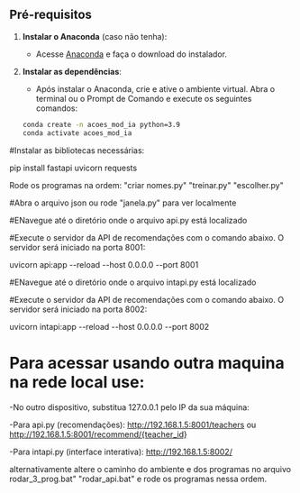 ## Pré-requisitos

1. **Instalar o Anaconda** (caso não tenha):
   - Acesse [Anaconda](https://www.anaconda.com/products/individual) e faça o download do instalador.
   
2. **Instalar as dependências**:
   - Após instalar o Anaconda, crie e ative o ambiente virtual. Abra o terminal ou o Prompt de Comando e execute os seguintes comandos:

   ```bash
   conda create -n acoes_mod_ia python=3.9
   conda activate acoes_mod_ia

#Instalar as bibliotecas necessárias:

pip install fastapi uvicorn requests



Rode os programas na ordem:
"criar nomes.py"
"treinar.py"
"escolher.py"



#Abra o arquivo json ou rode "janela.py" para ver localmente

#ENavegue até o diretório onde o arquivo api.py está localizado

#Execute o servidor da API de recomendações com o comando abaixo. O servidor será iniciado na porta 8001:

uvicorn api:app --reload --host 0.0.0.0 --port 8001


#ENavegue até o diretório onde o arquivo intapi.py está localizado

#Execute o servidor da API de recomendações com o comando abaixo. O servidor será iniciado na porta 8002:

uvicorn intapi:app --reload --host 0.0.0.0 --port 8002


# Para acessar usando outra maquina na rede local use: 

-No outro dispositivo, substitua 127.0.0.1 pelo IP da sua máquina:

-Para api.py (recomendações): http://192.168.1.5:8001/teachers ou http://192.168.1.5:8001/recommend/{teacher_id}

-Para intapi.py (interface interativa): http://192.168.1.5:8002/


alternativamente altere o caminho do ambiente e dos programas no arquivo rodar_3_prog.bat" "rodar_api.bat" e rode os programas nessa ordem.

